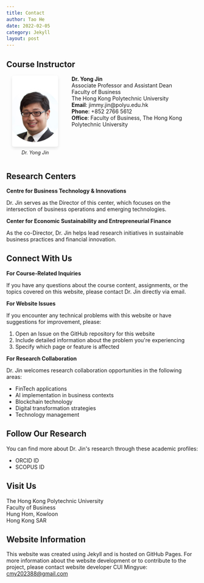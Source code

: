 ```yaml
---
title: Contact
author: Tao He
date: 2022-02-05
category: Jekyll
layout: post
---
```

## Course Instructor

<div style="display: flex; align-items: flex-start; margin-bottom: 20px;">
  <div style="flex: 0 0 30%; padding-right: 20px; text-align: center;">
     <img src="/assets/RIAIoTJinYongJimmy560860.png" alt="Dr. Yong Jin" style="width: 80%; height: 60%; border-radius: 5px; box-shadow: 0 4px 8px rgba(0,0,0,0.1);">
    <p style="font-size: 0.9em; margin-top: 5px;"><em>Dr. Yong Jin</em></p>
  </div>
  <div style="flex: 0 0 70%;">
    <p style="margin: 0;"><strong>Dr. Yong Jin</strong><br>
    Associate Professor and Assistant Dean<br>
    Faculty of Business<br>
    The Hong Kong Polytechnic University</p>
    <p style="margin: 0;"><strong>Email</strong>: jimmy.jin@polyu.edu.hk<br>
    <strong>Phone</strong>: +852 2766 5612<br>
    <strong>Office</strong>: Faculty of Business, The Hong Kong Polytechnic University</p>
  </div>
</div>

## Research Centers
**Centre for Business Technology & Innovations**

Dr. Jin serves as the Director of this center, which focuses on the intersection of business operations and emerging technologies.

**Center for Economic Sustainability and Entrepreneurial Finance**

As the co-Director, Dr. Jin helps lead research initiatives in sustainable business practices and financial innovation.

## Connect With Us

**For Course-Related Inquiries**

If you have any questions about the course content, assignments, or the topics covered on this website, please contact Dr. Jin directly via email.

**For Website Issues**

If you encounter any technical problems with this website or have suggestions for improvement, please:

1. Open an Issue on the GitHub repository for this website
2. Include detailed information about the problem you're experiencing
3. Specify which page or feature is affected

**For Research Collaboration**

Dr. Jin welcomes research collaboration opportunities in the following areas:
- FinTech applications
- AI implementation in business contexts
- Blockchain technology
- Digital transformation strategies
- Technology management

## Follow Our Research

You can find more about Dr. Jin's research through these academic profiles:
- ORCID ID
- SCOPUS ID

## Visit Us

The Hong Kong Polytechnic University  
Faculty of Business  
Hung Hom, Kowloon  
Hong Kong SAR

## Website Information

This website was created using Jekyll and is hosted on GitHub Pages. For more information about the website development or to contribute to the project, please contact website developer CUI Mingyue: cmy202388@gmail.com

